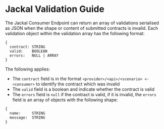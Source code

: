 # Jackal Validation Guide

The Jackal Consumer Endpoint can return an array of validations serialised as JSON when the shape or content of submitted contracts is invalid. Each validation object within the validation array has the following format:

```
{
  contract: STRING
  valid:    BOOLEAN
  errors:   NULL | ARRAY
}
```

The following applies:

- The `contract` field is in the format `<provider>/<api>/<scenario> <- <consumer>` to identify the contract which was invalid
- The `valid` field is a boolean and indicate whether the contract is valid
- The `errors` field is `null` if the contract is valid, if it is invalid, the `errors` field is an array of objects with the following shape:

```
{
  name:     STRING
  message:  STRING
}
```
